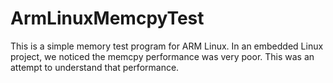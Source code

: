 # ArmLinuxMemcpyTest

This is a simple memory test program for ARM Linux. In an embedded Linux project, we noticed the memcpy performance was
very poor. This was an attempt to understand that performance.
